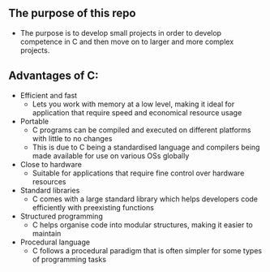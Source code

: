 ## The purpose of this repo
- The purpose is to develop small projects in order to develop competence in C and then move on to larger and more complex projects.

## Advantages of C:
- Efficient and fast
    - Lets you work with memory at a low level, making it ideal for application that require speed and economical resource usage
- Portable
    - C programs can be compiled and executed on different platforms with little to no changes
    - This is due to C being a standardised language and compilers being made available for use on various OSs globally
- Close to hardware
    - Suitable for applications that require fine control over hardware resources
- Standard libraries
    - C comes with a large standard library which helps developers code efficiently with preexisting functions
- Structured programming
    - C helps organise code into modular structures, making it easier to maintain
- Procedural language
    - C follows a procedural paradigm that is often simpler for some types of programming tasks
 

